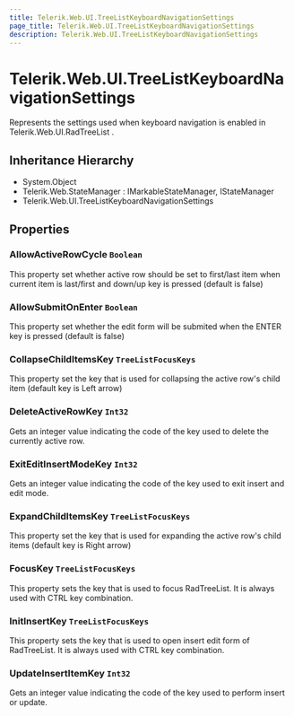 ```yaml
---
title: Telerik.Web.UI.TreeListKeyboardNavigationSettings
page_title: Telerik.Web.UI.TreeListKeyboardNavigationSettings
description: Telerik.Web.UI.TreeListKeyboardNavigationSettings
---
```


# Telerik.Web.UI.TreeListKeyboardNavigationSettings

Represents the settings used when keyboard navigation is enabled in Telerik.Web.UI.RadTreeList .

## Inheritance Hierarchy

* System.Object
* Telerik.Web.StateManager : IMarkableStateManager, IStateManager
* Telerik.Web.UI.TreeListKeyboardNavigationSettings

## Properties

###  AllowActiveRowCycle `Boolean`

This property set whether active row should be set to first/last item when current item is last/first
            and down/up key is pressed (default is false)

###  AllowSubmitOnEnter `Boolean`

This property set whether the edit form will be submited when the ENTER key is pressed
            (default is false)

###  CollapseChildItemsKey `TreeListFocusKeys`

This property set the key that is used for collapsing the active row's child item
            (default key is Left arrow)

###  DeleteActiveRowKey `Int32`

Gets an integer value indicating the code of the key used to delete the currently active row.

###  ExitEditInsertModeKey `Int32`

Gets an integer value indicating the code of the key used to exit insert and edit mode.

###  ExpandChildItemsKey `TreeListFocusKeys`

This property set the key that is used for expanding the active row's child items
            (default key is Right arrow)

###  FocusKey `TreeListFocusKeys`

This property sets the key that is used to focus RadTreeList. It is always used with CTRL key combination.

###  InitInsertKey `TreeListFocusKeys`

This property sets the key that is used to open insert edit form of RadTreeList. It is always used with CTRL key combination.

###  UpdateInsertItemKey `Int32`

Gets an integer value indicating the code of the key used to perform insert or update.

